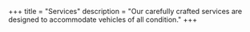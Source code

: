 +++ 
title = "Services" 
description = "Our carefully crafted services are designed to accommodate vehicles of all condition."
+++